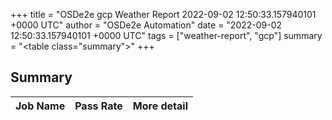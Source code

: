 +++
title = "OSDe2e gcp Weather Report 2022-09-02 12:50:33.157940101 +0000 UTC"
author = "OSDe2e Automation"
date = "2022-09-02 12:50:33.157940101 +0000 UTC"
tags = ["weather-report", "gcp"]
summary = "<table class=\"summary\"></table>"
+++
## Summary

| Job Name | Pass Rate | More detail |
|----------|-----------|-------------|




